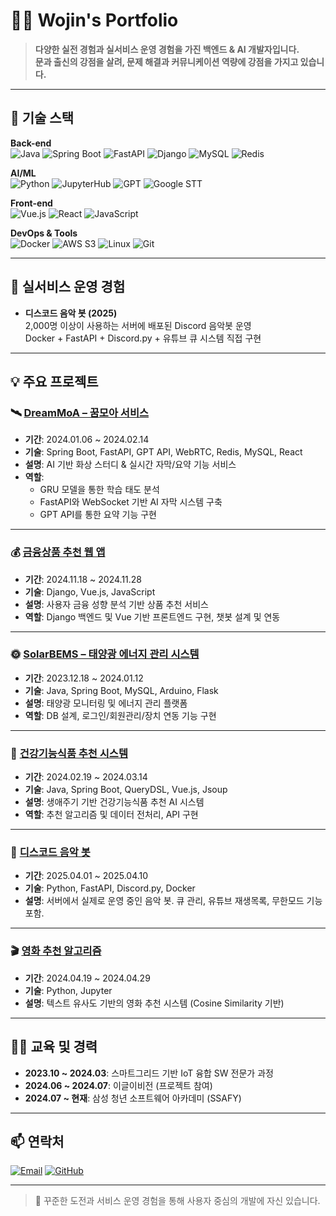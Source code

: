 # 👨‍💻 Wojin's Portfolio

> **다양한 실전 경험과 실서비스 운영 경험을 가진 백엔드 & AI 개발자입니다.**  
> **문과 출신의 강점을 살려, 문제 해결과 커뮤니케이션 역량에 강점을 가지고 있습니다.**

---

## 📌 기술 스택

**Back-end**  
![Java](https://img.shields.io/badge/Java-ED8B00?style=flat&logo=java&logoColor=white)
![Spring Boot](https://img.shields.io/badge/Spring%20Boot-6DB33F?style=flat&logo=spring-boot&logoColor=white)
![FastAPI](https://img.shields.io/badge/FastAPI-009688?style=flat&logo=fastapi&logoColor=white)
![Django](https://img.shields.io/badge/Django-092E20?style=flat&logo=django&logoColor=white)
![MySQL](https://img.shields.io/badge/MySQL-4479A1?style=flat&logo=mysql&logoColor=white)
![Redis](https://img.shields.io/badge/Redis-DC382D?style=flat&logo=redis&logoColor=white)

**AI/ML**  
![Python](https://img.shields.io/badge/Python-3776AB?style=flat&logo=python&logoColor=white)
![JupyterHub](https://img.shields.io/badge/JupyterHub-F37626?style=flat&logo=jupyter&logoColor=white)
![GPT](https://img.shields.io/badge/GPT-412991?style=flat&logo=openai&logoColor=white)
![Google STT](https://img.shields.io/badge/Google%20STT-4285F4?style=flat&logo=google&logoColor=white)

**Front-end**  
![Vue.js](https://img.shields.io/badge/Vue.js-4FC08D?style=flat&logo=vue.js&logoColor=white)
![React](https://img.shields.io/badge/React-61DAFB?style=flat&logo=react&logoColor=white)
![JavaScript](https://img.shields.io/badge/JavaScript-F7DF1E?style=flat&logo=javascript&logoColor=black)

**DevOps & Tools**  
![Docker](https://img.shields.io/badge/Docker-2496ED?style=flat&logo=docker&logoColor=white)
![AWS S3](https://img.shields.io/badge/AWS%20S3-569A31?style=flat&logo=amazons3&logoColor=white)
![Linux](https://img.shields.io/badge/Linux-FCC624?style=flat&logo=linux&logoColor=black)
![Git](https://img.shields.io/badge/Git-F05032?style=flat&logo=git&logoColor=white)

---

## 🚀 실서비스 운영 경험

- **디스코드 음악 봇 (2025)**  
  2,000명 이상이 사용하는 서버에 배포된 Discord 음악봇 운영  
  Docker + FastAPI + Discord.py + 유튜브 큐 시스템 직접 구현

---

## 💡 주요 프로젝트

### 🛰 [DreamMoA – 꿈모아 서비스](https://github.com/zebra0345/dream_project)
- **기간**: 2024.01.06 ~ 2024.02.14
- **기술**: Spring Boot, FastAPI, GPT API, WebRTC, Redis, MySQL, React
- **설명**: AI 기반 화상 스터디 & 실시간 자막/요약 기능 서비스
- **역할**:
  - GRU 모델을 통한 학습 태도 분석
  - FastAPI와 WebSocket 기반 AI 자막 시스템 구축
  - GPT API를 통한 요약 기능 구현

---

### 💰 [금융상품 추천 웹 앱](https://github.com/zebra0345/finSetProject)
- **기간**: 2024.11.18 ~ 2024.11.28
- **기술**: Django, Vue.js, JavaScript
- **설명**: 사용자 금융 성향 분석 기반 상품 추천 서비스
- **역할**: Django 백엔드 및 Vue 기반 프론트엔드 구현, 챗봇 설계 및 연동

---

### 🌞 [SolarBEMS – 태양광 에너지 관리 시스템](https://github.com/2023-SMHRD-KDT-IOT-4/SolarBEMS)
- **기간**: 2023.12.18 ~ 2024.01.12
- **기술**: Java, Spring Boot, MySQL, Arduino, Flask
- **설명**: 태양광 모니터링 및 에너지 관리 플랫폼
- **역할**: DB 설계, 로그인/회원관리/장치 연동 기능 구현

---

### 🧠 [건강기능식품 추천 시스템](https://github.com/2023-SMHRD-KDT-IOT-4/yeahaRepo)
- **기간**: 2024.02.19 ~ 2024.03.14
- **기술**: Java, Spring Boot, QueryDSL, Vue.js, Jsoup
- **설명**: 생애주기 기반 건강기능식품 추천 AI 시스템
- **역할**: 추천 알고리즘 및 데이터 전처리, API 구현

---

### 🎵 [디스코드 음악 봇](https://github.com/zebra0345/bot_sample.git)
- **기간**: 2025.04.01 ~ 2025.04.10
- **기술**: Python, FastAPI, Discord.py, Docker
- **설명**: 서버에서 실제로 운영 중인 음악 봇. 큐 관리, 유튜브 재생목록, 무한모드 기능 포함.

---

### 🎬 [영화 추천 알고리즘](https://github.com/zebra0345/movie.git)
- **기간**: 2024.04.19 ~ 2024.04.29
- **기술**: Python, Jupyter
- **설명**: 텍스트 유사도 기반의 영화 추천 시스템 (Cosine Similarity 기반)

---

## 🧑‍🎓 교육 및 경력

- **2023.10 ~ 2024.03**: 스마트그리드 기반 IoT 융합 SW 전문가 과정
- **2024.06 ~ 2024.07**: 이글이비전 (프로젝트 참여)
- **2024.07 ~ 현재**: 삼성 청년 소프트웨어 아카데미 (SSAFY)

---

## 📫 연락처

[![Email](https://img.shields.io/badge/zebra0345@naver.com-D14836?style=flat&logo=gmail&logoColor=white)](mailto:zebra0345@naver.com)
[![GitHub](https://img.shields.io/badge/GitHub-zebra0345-181717?style=flat&logo=github)](https://github.com/zebra0345)

---

> 👏 꾸준한 도전과 서비스 운영 경험을 통해 사용자 중심의 개발에 자신 있습니다.
